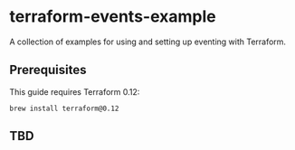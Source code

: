 # terraform-events-example
A collection of examples for using and setting up eventing with Terraform.

## Prerequisites

This guide requires Terraform 0.12:

```shell
brew install terraform@0.12
```

## TBD
